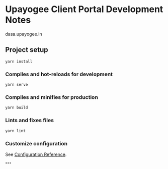 # Upayogee Client Portal Development Notes

dasa.upayogee.in

## Project setup
```
yarn install
```

### Compiles and hot-reloads for development
```
yarn serve
```

### Compiles and minifies for production
```
yarn build
```

### Lints and fixes files
```
yarn lint
```

### Customize configuration
See [Configuration Reference](https://cli.vuejs.org/config/).



<!-- """
<script type="module">
  // Import the functions you need from the SDKs you need
  import { initializeApp } from "https://www.gstatic.com/firebasejs/9.10.0/firebase-app.js";
  // TODO: Add SDKs for Firebase products that you want to use
  // https://firebase.google.com/docs/web/setup#available-libraries

  // Your web app's Firebase configuration
  const firebaseConfig = {
    apiKey: "AIzaSyCdBwbhUCy6VOAgwib4fiwu6kjf2puPsBs",
    authDomain: "iadmin-50ab1.firebaseapp.com",
    projectId: "iadmin-50ab1",
    storageBucket: "iadmin-50ab1.appspot.com",
    messagingSenderId: "337547391672",
    appId: "1:337547391672:web:d34839f7d7f948c6317a4d"
  };

  // Initialize Firebase
  const app = initializeApp(firebaseConfig);
</script> -->
"""